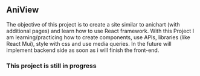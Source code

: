 ## AniView


The objective of this project is to create a site similar to anichart (with additional pages) and learn how to use React framework.
With this Project I am learning/practicing how to create components, use APIs, libraries (like React Mui), style with css and use media queries.
In the future will implement backend side as soon as i will finish the front-end.


### This project is still in progress
